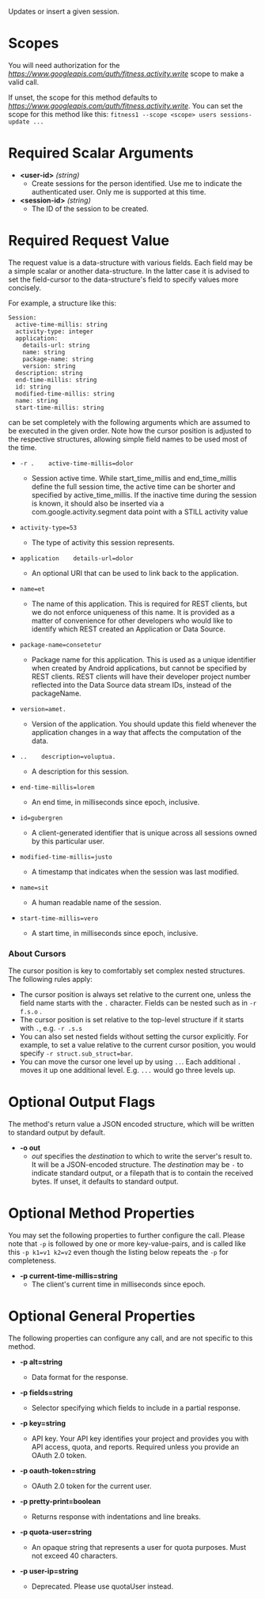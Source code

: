 Updates or insert a given session.
# Scopes

You will need authorization for the *https://www.googleapis.com/auth/fitness.activity.write* scope to make a valid call.

If unset, the scope for this method defaults to *https://www.googleapis.com/auth/fitness.activity.write*.
You can set the scope for this method like this: `fitness1 --scope <scope> users sessions-update ...`
# Required Scalar Arguments
* **&lt;user-id&gt;** *(string)*
    - Create sessions for the person identified. Use me to indicate the authenticated user. Only me is supported at this time.
* **&lt;session-id&gt;** *(string)*
    - The ID of the session to be created.
# Required Request Value

The request value is a data-structure with various fields. Each field may be a simple scalar or another data-structure.
In the latter case it is advised to set the field-cursor to the data-structure's field to specify values more concisely.

For example, a structure like this:
```
Session:
  active-time-millis: string
  activity-type: integer
  application:
    details-url: string
    name: string
    package-name: string
    version: string
  description: string
  end-time-millis: string
  id: string
  modified-time-millis: string
  name: string
  start-time-millis: string

```

can be set completely with the following arguments which are assumed to be executed in the given order. Note how the cursor position is adjusted to the respective structures, allowing simple field names to be used most of the time.

* `-r .    active-time-millis=dolor`
    - Session active time. While start_time_millis and end_time_millis define the full session time, the active time can be shorter and specified by active_time_millis. If the inactive time during the session is known, it should also be inserted via a com.google.activity.segment data point with a STILL activity value
* `activity-type=53`
    - The type of activity this session represents.
* `application    details-url=dolor`
    - An optional URI that can be used to link back to the application.
* `name=et`
    - The name of this application. This is required for REST clients, but we do not enforce uniqueness of this name. It is provided as a matter of convenience for other developers who would like to identify which REST created an Application or Data Source.
* `package-name=consetetur`
    - Package name for this application. This is used as a unique identifier when created by Android applications, but cannot be specified by REST clients. REST clients will have their developer project number reflected into the Data Source data stream IDs, instead of the packageName.
* `version=amet.`
    - Version of the application. You should update this field whenever the application changes in a way that affects the computation of the data.

* `..    description=voluptua.`
    - A description for this session.
* `end-time-millis=lorem`
    - An end time, in milliseconds since epoch, inclusive.
* `id=gubergren`
    - A client-generated identifier that is unique across all sessions owned by this particular user.
* `modified-time-millis=justo`
    - A timestamp that indicates when the session was last modified.
* `name=sit`
    - A human readable name of the session.
* `start-time-millis=vero`
    - A start time, in milliseconds since epoch, inclusive.


### About Cursors

The cursor position is key to comfortably set complex nested structures. The following rules apply:

* The cursor position is always set relative to the current one, unless the field name starts with the `.` character. Fields can be nested such as in `-r f.s.o` .
* The cursor position is set relative to the top-level structure if it starts with `.`, e.g. `-r .s.s`
* You can also set nested fields without setting the cursor explicitly. For example, to set a value relative to the current cursor position, you would specify `-r struct.sub_struct=bar`.
* You can move the cursor one level up by using `..`. Each additional `.` moves it up one additional level. E.g. `...` would go three levels up.


# Optional Output Flags

The method's return value a JSON encoded structure, which will be written to standard output by default.

* **-o out**
    - *out* specifies the *destination* to which to write the server's result to.
      It will be a JSON-encoded structure.
      The *destination* may be `-` to indicate standard output, or a filepath that is to contain the received bytes.
      If unset, it defaults to standard output.
# Optional Method Properties

You may set the following properties to further configure the call. Please note that `-p` is followed by one 
or more key-value-pairs, and is called like this `-p k1=v1 k2=v2` even though the listing below repeats the
`-p` for completeness.

* **-p current-time-millis=string**
    - The client&#39;s current time in milliseconds since epoch.

# Optional General Properties

The following properties can configure any call, and are not specific to this method.

* **-p alt=string**
    - Data format for the response.

* **-p fields=string**
    - Selector specifying which fields to include in a partial response.

* **-p key=string**
    - API key. Your API key identifies your project and provides you with API access, quota, and reports. Required unless you provide an OAuth 2.0 token.

* **-p oauth-token=string**
    - OAuth 2.0 token for the current user.

* **-p pretty-print=boolean**
    - Returns response with indentations and line breaks.

* **-p quota-user=string**
    - An opaque string that represents a user for quota purposes. Must not exceed 40 characters.

* **-p user-ip=string**
    - Deprecated. Please use quotaUser instead.
